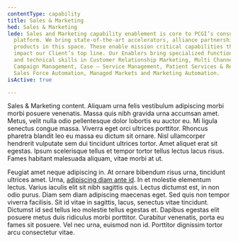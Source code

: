 ```yaml
---
contentType: capability
title: Sales & Marketing
hed: Sales & Marketing
lede: Sales and Marketing capability enablement is core to PCGI’s consulting services
  platform. We bring state-of-the-art accelerators, alliance partnerships and patented
  products in this space. These enable mission critical capabilities that directly
  impact our Client’s top line. Our Enablers bring specialized functional, industry
  and technical skills in Customer Relationship Marketing, Multi Channel Marketing,
  Campaign Management, Case – Service Management, Patient Services & Reimbursement,
  Sales Force Automation, Managed Markets and Marketing Automation.
isActive: true

---
```

Sales & Marketing content. Aliquam urna felis vestibulum adipiscing morbi morbi posuere venenatis. Massa quis nibh gravida urna accumsan amet. Metus, velit nulla odio pellentesque dolor lobortis eu auctor eu. Mi ligula senectus congue massa. Viverra eget orci ultrices porttitor. Rhoncus pharetra blandit leo eu massa eu dictum sit ornare. Nisl ullamcorper hendrerit vulputate sem dui tincidunt ultrices tortor. Amet aliquet erat sit egestas. Ipsum scelerisque tellus et tempor tortor tellus lectus lacus risus. Fames habitant malesuada aliquam, vitae morbi at ut.

Feugiat amet neque adipiscing in. At ornare bibendum risus urna, tincidunt ultrices amet. Urna, [adipiscing diam ante id](google.com "Google"). In et molestie elementum lectus. Varius iaculis elit sit nibh sagittis quis. Lectus dictumst est, in non odio purus. Diam sem diam adipiscing maecenas eget. Sed quis non tempor viverra facilisis. Sit id vitae in sagittis, lacus, senectus vitae tincidunt. Dictumst id sed tellus leo molestie tellus egestas et. Dapibus egestas elit posuere metus duis ridiculus morbi porttitor. Curabitur venenatis, porta eu fames sit posuere. Vel nec urna, euismod non id. Porttitor dignissim tortor arcu consectetur vitae.